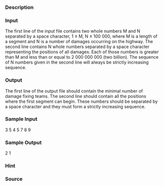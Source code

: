 
### Description

### Input
The first line of the input file contains two whole numbers M and N separated by a space character, 1 
≤ M, N ≤ 100 000, where M is a length of a segment and N is a number of damages occurring on the 
highway. 
The second line contains N whole numbers separated by a space character representing the positions of 
all damages. Each of those numbers is greater than M and less than or equal to 2 000 000 000 (two 
billion). The sequence of N numbers given in the second line will always be strictly increasing sequence. 
 
### Output
The first line of the output file should contain the minimal number of damage fixing teams. 
The second line should contain all the positions where the first segment can begin. These numbers 
should be separated by a space character and they must form a strictly increasing sequence.
### Sample Input
3 5 
4 5 7 8 9 
### Sample Output
2
1
### Hint

### Source
